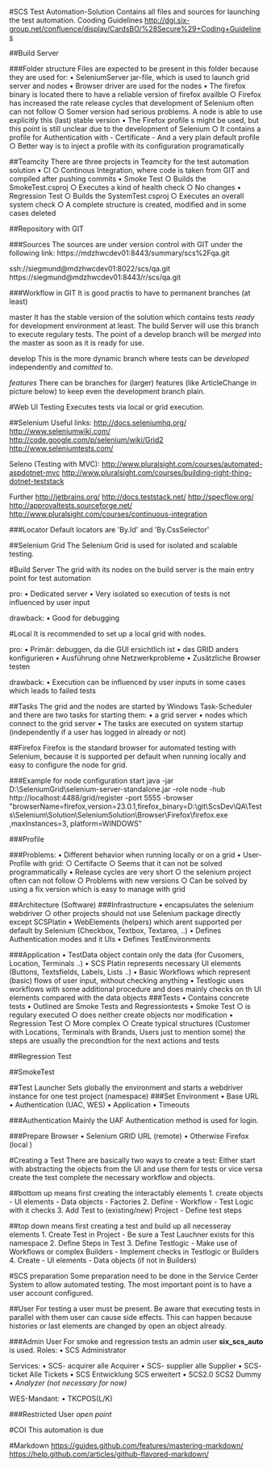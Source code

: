 ﻿#SCS Test Automation-Solution
Contains all files and sources for launching the test automation.
Cooding Guidelines
http://dgi.six-group.net/confluence/display/CardsBO/%28Secure%29+Coding+Guidelines

##Build Server

###Folder structure
Files are expected to be present in this folder because they are used for:
	• SeleniumServer jar-file, which is used to launch grid server and nodes
	• Browser driver are used for the nodes
	• The firefox binary is located there to have a reliable version of firefox availble
		○ Firefox has increased the rate release cycles that development of Selenium often can not follow
		○ Somer version had serious problems. A node is able to use explicitly this (last) stable version
	• The Firefox profile s might be used, but this point is still unclear due to the development of Selenium
		○ It contains a profile for Authentication with
			- Certificate
			- And a very plain default profile
		○ Better way is to inject a profile with its configuration programatically

##Teamcity
There are three projects in Teamcity for the test automation solution
	• CI
		○ Continous Integration, where code is taken from GIT and compiled after pushing commits
	• Smoke Test
		○ Builds the SmokeTest.csproj
		○ Executes a kind of health check
		○ No changes
	• Regression Test
		○ Builds the SystemTest.csproj
		○ Executes an overall system check
		○ A complete structure is created, modified and in some cases deleted

##Repository with GIT

###Sources
The sources are under version control with GIT under the following link:
https://mdzhwcdev01:8443/summary/scs%2Fqa.git

ssh://siegmund@mdzhwcdev01:8022/scs/qa.git
https://siegmund@mdzhwcdev01:8443/r/scs/qa.git

###Workflow in GIT
It is good practis to have to permanent branches (at least)

master
It has the stable version of the solution which contains tests *ready* for development environment at least.
The build Server will use this branch to execute regulary tests.
The point of a develop branch will be *merged* into the master as soon as it is ready for use.

develop
This is the more dynamic branch where tests can be *developed* independently and *comitted* to.

*features*
There can be branches for (larger) features (like ArticleChange in picture below)  to keep even the development branch plain.

#Web UI Testing
Executes tests via local or grid execution.

##Selenium
Useful links:
http://docs.seleniumhq.org/
http://www.seleniumwiki.com/
http://code.google.com/p/selenium/wiki/Grid2
http://www.seleniumtests.com/

Seleno (Testing with MVC):
http://www.pluralsight.com/courses/automated-aspdotnet-mvc
http://www.pluralsight.com/courses/building-right-thing-dotnet-teststack

Further
http://jetbrains.org/
http://docs.teststack.net/
http://specflow.org/
http://approvaltests.sourceforge.net/
http://www.pluralsight.com/courses/continuous-integration

###Locator
Default locators are 'By.Id' and 'By.CssSelector'

##Selenium Grid
The Selenium Grid is used for isolated and scalable testing.

#Build Server
The grid with its nodes on the build server is the main entry point for test automation

pro:
	• Dedicated server
	• Very isolated so execution of tests is not influenced by user input
	
drawback:
	• Good for debugging

#Local
It is recommended to set up a local grid with nodes.

pro:
	• Primär: debuggen, da die GUI ersichtlich ist
	• das GRID anders konfigurieren
	• Ausführung ohne Netzwerkprobleme
	• Zusätzliche Browser testen
	
drawback:
	• Execution can be influenced by user inputs in some cases which leads to failed tests

##Tasks
The grid and the nodes are started by Windows Task-Scheduler and there are two tasks for starting them:
	• a grid server
	• nodes which connect to the grid server
	• The tasks are executed on system startup (independently if a user has logged in already or not)

##Firefox
Firefox is the standard browser for automated testing with Selenium, because it is supported per default when running locally and easy to configure the node for grid.

###Example for node configuration
start java -jar D:\SeleniumGrid\selenium-server-standalone.jar -role node -hub http://localhost:4488/grid/register -port 5555 -browser "browserName=firefox,version=23.0.1,firefox_binary=D:\git\ScsDev\QA\Tests\Selenium\Solution\SeleniumSolution\Browser\Firefox\firefox.exe ,maxInstances=3, platform=WINDOWS"

###Profile

###Problems:
	• Different behavior when running locally or on a grid
	• User-Profile with grid:
		○ Certifacte
		○ Seems that it can not be solved  programmatically
	• Release cycles are very short 
		○ the selenium project often can not follow
		○ Problems with new versions
		○ Can be solved by using a fix version which is easy to manage with grid


##Architecture (Software)
###Infrastructure
	• encapsulates the selenium webdriver
		○ other projects should not use Selenium package directly except SCSPlatin
	• WebElements (helpers) which arent supported per default by Selenium (Checkbox, Textbox, Textarea, ..)
	• Defines Authentication modes and it UIs
	• Defines TestEnvironments

###Application
	• TestData object contain only the data (for Cusomers, Location, Terminals ..)
	• SCS Platin represents necessary UI elements (Buttons, Textsfields, Labels, Lists ..)
	• Basic Workflows which represent (basic) flows of user input, without checking anything
	• Testlogic uses workflows with some additional procedure and does mainly checks on th UI elements compared with the data objects
###Tests
	• Contains concrete tests
	• Outlined are Smoke Tests and Regressiontests
	• Smoke Test 
		○ is regulary executed 
		○ does neither create objects nor modification
	• Regression Test
		○ More complex
		○ Create typical structures (Customer with Locations, Terminals with Brands, Users just to mention some) the steps are usually the precondtion for the next actions and tests

##Regression Test

##SmokeTest

##Test Launcher
Sets globally the environment and starts a webdriver instance for one test project (namespace)
###Set Environment 
	• Base URL
	• Authentication (UAC, WES)
	• Application
	• Timeouts

###Authentication
Mainly the UAF Authentication method is used for login.

###Prepare Browser
	• Selenium GRID URL (remote)
	• Otherwise Firefox (local )

#Creating a Test
There are basically two ways to create a test:
Either start with abstracting the objects from the UI and use them for tests or vice versa create the test complete the necessary workflow and objects.

##bottom up
means first creating the interactably elements
	1. create objects
		- UI elements
		- Data objects
		- Factories
	2. Define
		- Workflow
		- Test Logic with it checks
	3. Add Test to (existing/new) Project
		- Define test steps

##top down
means first creating a test and build up all necesseray elements
	1. Create Test in Project
		- Be sure a Test Lauchner exists for this namespace
	2. Define Steps in Test
	3. Define Testlogic
		- Make use of Workflows or complex Builders
		- Implement checks in Testlogic or Builders
	4. Create
		- UI elements
		- Data objects (if not in Builders)

#SCS preparation
Some preparation need to be done in the Service Center System to allow automated testing. The most important point is to have a user account configured.

##User
For testing a user must be present. Be aware that executing tests in parallel with them user can cause side effects. This can happen because histories or last elements are changed by open an object already.

###Admin User
For smoke and regression tests an admin user **six_scs_auto** is used.
Roles:
	• SCS Administrator

Services:
	• SCS- acquirer		alle Acquirer
	• SCS- supplier		alle Supplier
	• SCS- ticket		Alle Tickets
	• SCS				Entwicklung SCS erweitert
	• SCS2.0			SCS2 Dummy
	• _Analyzer (not necessary for now)_

WES-Mandant:
	• TKCPOS(L/K)

###Restricted User
_open point_

#COI
This automation is due

#Markdown
https://guides.github.com/features/mastering-markdown/
https://help.github.com/articles/github-flavored-markdown/